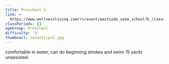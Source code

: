 ```yaml
---
title: Preschool 3
link: >-
  https://www.wellnessliving.com/rs/event/eastside_swim_school?k_class=136787&k_class_tab=10864
classPeriods: []
ageGroup: Preschool
difficulty: '3'
thumbnail: /assets/ps2.jpg
---
```

comfortable in water, can do beginning strokes and swim 15 yards unassisted.
